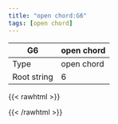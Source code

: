 ```yaml
---
title: "open chord:G6"
tags: [open chord]
---
```


|G6|open chord|
|---|---|
|Type|open chord|
|Root string|6|
{{< rawhtml >}}
<div class="container"></div>
<script>
const selector = '#container';
const chord = new ChordBox(selector);
chord.draw((new String("320000")));
</script>
{{< /rawhtml >}}
